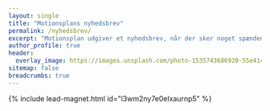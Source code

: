 ```yaml
---
layout: single
title: "Motionsplans nyhedsbrev"
permalink: /nyhedsbrev/
excerpt: "Motionsplan udgiver et nyhedsbrev, når der sker noget spændende med træningsøvelser, træningsprogrammer og viden om træning."
author_profile: true
header:
  overlay_image: https://images.unsplash.com/photo-1535743686920-55e4145369b9?ixlib=rb-1.2.1&ixid=eyJhcHBfaWQiOjEyMDd9&auto=format&fit=crop&height=630&w=1200&q=10
sitemap: false
breadcrumbs: true
---
```


{% include lead-magnet.html id="l3wm2ny7e0elxaurnp5" %}
